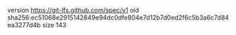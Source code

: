 version https://git-lfs.github.com/spec/v1
oid sha256:ec51068e2915142849e94dc0dfe804e7d12b7d0ed2f6c5b3a6c7d84ea3277d4b
size 143
